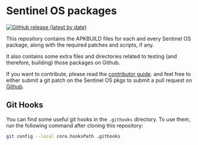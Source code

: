 Sentinel OS packages
==============================
[![GitHub release (latest by date)](https://img.shields.io/github/v/release/sentinelos/pkgs)](https://github.com/sentinelos/pkgs/releases)

This repository contains the APKBUILD files for each and every
Sentinel OS package, along with the required patches and scripts,
if any.

It also contains some extra files and directories related to testing
(and therefore, building) those packages on Github.

If you want to contribute, please read the
[contributor guide](https://github.com/sentinelos/pkgs/blob/main/CONTRIBUTING.md).
and feel free to either submit a git patch on the Sentinel OS pkgs to submit a
pull request on [Github](https://github.com/sentinelos/pkgs/pulls).


Git Hooks
---------

You can find some useful git hooks in the `.githooks` directory.
To use them, run the following command after cloning this repository:

```sh
git config --local core.hooksPath .githooks
```
